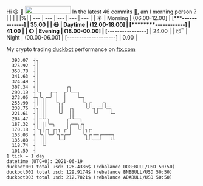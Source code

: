 Hi :smiley: :wave: <img src="https://jojoee.jojoee.com/api/utcnow" width="120" height="20">
In the latest 46 commits :bug:, am I morning person ? 
| | | | |%|
| --- | --- | --- | --- | --- |
| :sunny: | Morning | (06.00-12.00] | [*******-------------] | 35.00 |
| :satisfied: | Daytime | (12.00-18.00] | [********------------] | 41.00 |
| :moon: | Evening | (18.00-00.00] | [****----------------] | 24.00 |
| :sleeping: | Night | (00.00-06.00] | [--------------------] | 0.00 |

My crypto trading [duckbot](https://github.com/jojoee/duckbot) performance on [ftx.com](https://ftx.com/#a=13144711)
```
  393.07  ┤╮
  375.92  ┤│
  358.78  ┤│
  341.63  ┤│
  324.49  ┤│
  307.34  ┤│          ╭╮
  290.19  ┤╰╮   ╭─╮  ╭╯╰──╮
  273.05  ┼╮╰╮╭─╯ │  │    ╰─╮
  255.90  ┤│ ││   ╰╮╭╯      ╰╮╭╮   ╭╮
  238.76  ┤╮ ││    ││  ╭╮    ╰╯╰╮╭─╯╰─╮
  221.61  ┤│ ││    ╰╯  ││       ╰╯    ╰─
  204.47  ┤│─╰╯╮      ╭╯╰──╮
  187.32  ┤│ ││╰─╮    │╭──╮╭╮
  170.18  ┤╰╮│╭╮ ╭╮╮ ╭╯│  ╰╯│╮╭╮
  153.03  ┤ ╰╮│╰─╯╰╮─╭─╯    ╰╮╭╮──╭────╮
  135.88  ┤  ││    ╰─╯       ╰╯╰──╯   ╰╰
  118.74  ┤  ╰╯
  101.59  ┤
1 tick = 1 day
datetime (UTC+0): 2021-06-19
duckbot001 total usd: 126.4336$ (rebalance DOGEBULL/USD 50:50)
duckbot002 total usd: 129.9174$ (rebalance BNBBULL/USD 50:50)
duckbot003 total usd: 212.7821$ (rebalance ADABULL/USD 50:50)
```

